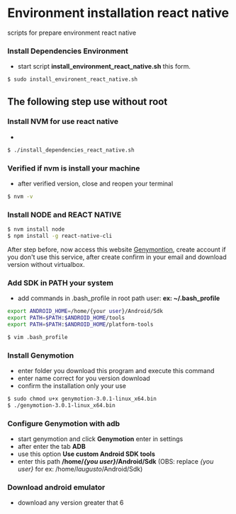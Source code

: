 # Environment installation react native

scripts for prepare environment react native


### Install Dependencies Environment
- start script **install_environment_react_native.sh** this form.
```sh
$ sudo install_environent_react_native.sh
```

## **The following step use without root**

### Install NVM for use react native
-
```sh
$ ./install_dependencies_react_native.sh
```

### Verified if nvm is install your machine
- after verified version, close and reopen your terminal
```sh
$ nvm -v
```

### Install **NODE** and **REACT NATIVE**
```sh
$ nvm install node
$ npm install -g react-native-cli
```

After step before, now access this website [Genymontion](https://genymotion.com/fun-zone), create account if you don't use this service, after create confirm in your email and download version without virtualbox.

### Add SDK in PATH your system
- add commands in .bash_profile in root path user: **ex: ~/.bash_profile**
```sh
export ANDROID_HOME=/home/{your user}/Android/Sdk
export PATH=$PATH:$ANDROID_HOME/tools
export PATH=$PATH:$ANDROID_HOME/platform-tools
```
```sh
$ vim .bash_profile
```

### Install Genymotion
- enter folder you download this program and execute this command
- enter name correct for you version download
- confirm the installation only your use
```sh
$ sudo chmod u+x genymotion-3.0.1-linux_x64.bin
$ ./genymotion-3.0.1-linux_x64.bin
```

### Configure Genymotion with adb
- start genymotion and click **Genymotion** enter in settings
- after enter the tab **ADB**
- use this option **Use custom Android SDK tools**
- enter this path **/home/*{you user}*/Android/Sdk** (OBS: replace *{you user}* for ex: /home/*laugusto*/Android/Sdk)

### Download android emulator
- download any version greater that 6
